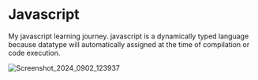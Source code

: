 # Javascript
My javascript learning journey.
javascript is a dynamically typed language because datatype will automatically assigned at the time of compilation or code execution.



![Screenshot_2024_0902_123937](https://github.com/user-attachments/assets/23cfd4a6-ace0-441c-9214-120791a02c7b)
